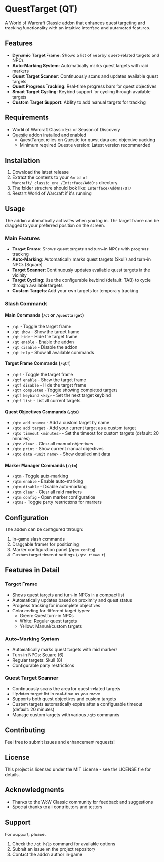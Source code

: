 # QuestTarget (QT)

A World of Warcraft Classic addon that enhances quest targeting and tracking functionality with an intuitive interface and automated features.

## Features

- **Dynamic Target Frame**: Shows a list of nearby quest-related targets and NPCs
- **Auto-Marking System**: Automatically marks quest targets with raid markers
- **Quest Target Scanner**: Continuously scans and updates available quest targets
- **Quest Progress Tracking**: Real-time progress bars for quest objectives
- **Smart Target Cycling**: Keybind support for cycling through available targets
- **Custom Target Support**: Ability to add manual targets for tracking

## Requirements

- World of Warcraft Classic Era or Season of Discovery
- [Questie](https://www.curseforge.com/wow/addons/questie) addon installed and enabled
  - QuestTarget relies on Questie for quest data and objective tracking
  - Minimum required Questie version: Latest version recommended

## Installation

1. Download the latest release
2. Extract the contents to your `World of Warcraft/_classic_era_/Interface/AddOns` directory
3. The folder structure should look like: `Interface/AddOns/QT/`
4. Restart World of Warcraft if it's running

## Usage

The addon automatically activates when you log in. The target frame can be dragged to your preferred position on the screen.

### Main Features

- **Target Frame**: Shows quest targets and turn-in NPCs with progress tracking
- **Auto-Marking**: Automatically marks quest targets (Skull) and turn-in NPCs (Square)
- **Target Scanner**: Continuously updates available quest targets in the vicinity
- **Target Cycling**: Use the configurable keybind (default: TAB) to cycle through available targets
- **Custom Targets**: Add your own targets for temporary tracking

### Slash Commands

#### Main Commands (`/qt` or `/questtarget`)
- `/qt` - Toggle the target frame
- `/qt show` - Show the target frame
- `/qt hide` - Hide the target frame
- `/qt enable` - Enable the addon
- `/qt disable` - Disable the addon
- `/qt help` - Show all available commands

#### Target Frame Commands (`/qtf`)
- `/qtf` - Toggle the target frame
- `/qtf enable` - Show the target frame
- `/qtf disable` - Hide the target frame
- `/qtf completed` - Toggle showing completed targets
- `/qtf keybind <key>` - Set the next target keybind
- `/qtf list` - List all current targets

#### Quest Objectives Commands (`/qto`)
- `/qto add <name>` - Add a custom target by name
- `/qto add target` - Add your current target as a custom target
- `/qto timeout <minutes>` - Set the timeout for custom targets (default: 20 minutes)
- `/qto clear` - Clear all manual objectives
- `/qto print` - Show current manual objectives
- `/qto data <unit name>` - Show detailed unit data

#### Marker Manager Commands (`/qtm`)
- `/qtm` - Toggle auto-marking
- `/qtm enable` - Enable auto-marking
- `/qtm disable` - Disable auto-marking
- `/qtm clear` - Clear all raid markers
- `/qtm config` - Open marker configuration
- `/qtmi` - Toggle party restrictions for markers

## Configuration

The addon can be configured through:
1. In-game slash commands
2. Draggable frames for positioning
3. Marker configuration panel (`/qtm config`)
4. Custom target timeout settings (`/qto timeout`)

## Features in Detail

### Target Frame
- Shows quest targets and turn-in NPCs in a compact list
- Automatically updates based on proximity and quest status
- Progress tracking for incomplete objectives
- Color coding for different target types:
  - Green: Quest turn-in NPCs
  - White: Regular quest targets
  - Yellow: Manual/custom targets

### Auto-Marking System
- Automatically marks quest targets with raid markers
- Turn-in NPCs: Square (6)
- Regular targets: Skull (8)
- Configurable party restrictions

### Quest Target Scanner
- Continuously scans the area for quest-related targets
- Updates target list in real-time as you move
- Supports both quest objectives and custom targets
- Custom targets automatically expire after a configurable timeout (default: 20 minutes)
- Manage custom targets with various `/qto` commands

## Contributing

Feel free to submit issues and enhancement requests!

## License

This project is licensed under the MIT License - see the LICENSE file for details.

## Acknowledgments

- Thanks to the WoW Classic community for feedback and suggestions
- Special thanks to all contributors and testers

## Support

For support, please:
1. Check the `/qt help` command for available options
2. Submit an issue on the project repository
3. Contact the addon author in-game 